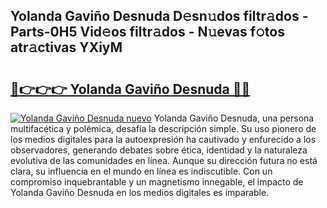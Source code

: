 ## Yolanda Gaviño Desnuda D𝚎sn𝚞dos filtr𝚊dos - Parts-0H5 Vid𝚎os filtr𝚊dos - N𝚞evas f𝚘tos atr𝚊ctivas YXiyM

# <h2><a href="http://mb7rfrs.tromn.icu/?c=Yolanda+Gavi%c3%b1o+Desnuda">🔗👉👉👉 Yolanda Gaviño Desnuda 🔗🔗</a></h2>

[![Yolanda Gaviño Desnuda nuevo](https://i.imgur.com/pEAQMta.gif)](http://mb7rfrs.tromn.icu/?c=Yolanda+Gavi%c3%b1o+Desnuda)
Yolanda Gaviño Desnuda, una persona multifacética y polémica, desafía la descripción simple. Su uso pionero de los medios digitales para la autoexpresión ha cautivado y enfurecido a los observadores, generando debates sobre ética, identidad y la naturaleza evolutiva de las comunidades en línea. Aunque su dirección futura no está clara, su influencia en el mundo en línea es indiscutible. Con un compromiso inquebrantable y un magnetismo innegable, el impacto de Yolanda Gaviño Desnuda en los medios digitales es imparable.
